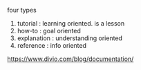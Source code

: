 
four types

1. tutorial : learning oriented.  is a lesson
2. how-to : goal oriented
3. explanation : understanding oriented
4. reference : info oriented

https://www.divio.com/blog/documentation/


